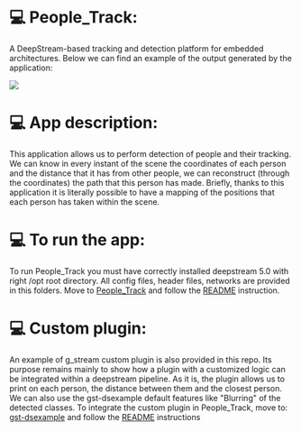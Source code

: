 # :computer: People_Track:
A DeepStream-based tracking and detection platform for embedded architectures. 
Below we can find an example of the output generated by the application:

![](https://drive.google.com/file/d/1pp1_gwjDhvMmFoskw2FgbfGoUznOOEAI/view?usp=sharing)
 
 # :computer: App description:
This application allows us to perform detection of people and their tracking. We can know in every instant of the scene the coordinates of each person and the distance that it has from other people, we can reconstruct (through the coordinates) the path that this person has made. Briefly, thanks to this application it is literally possible to have a mapping of the positions that each person has taken within the scene.

# :computer: To run the app:
To run People_Track you must have correctly installed deepstream 5.0 with right /opt root directory.
All config files, header files, networks are provided in this folders.
Move to [People_Track](https://github.com/PARCO-LAB/People_Track/tree/master/sources/apps/my_apps/People%20Track) and follow the [README](https://github.com/PARCO-LAB/People_Track/blob/master/sources/apps/my_apps/People%20Track/README) instruction.

# :computer: Custom plugin:
An example of g_stream custom plugin is also provided in this repo. Its purpose remains mainly to show how a plugin with a customized logic can be integrated within a deepstream pipeline. As it is, the plugin allows us to print on each person, the distance between them and the closest person. We can also use the gst-dsexample default features like "Blurring" of the detected classes.
To integrate the custom plugin in People_Track, move to: [gst-dsexample](https://github.com/PARCO-LAB/People_Track/tree/master/sources/gst-plugins/gst-dsexample) and follow the [README](https://github.com/PARCO-LAB/People_Track/blob/master/sources/gst-plugins/gst-dsexample/README) instructions


